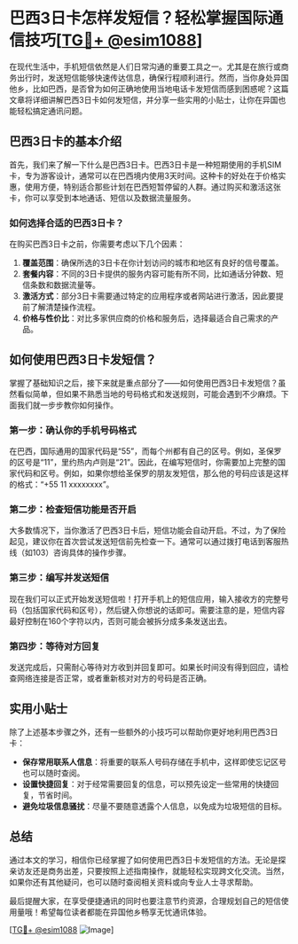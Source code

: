 # 巴西3日卡怎样发短信？轻松掌握国际通信技巧[[TG💪+ @esim1088](https://t.me/s/esim1088)]

在现代生活中，手机短信依然是人们日常沟通的重要工具之一。尤其是在旅行或商务出行时，发送短信能够快速传达信息，确保行程顺利进行。然而，当你身处异国他乡，比如巴西，是否曾为如何正确地使用当地电话卡发短信而感到困惑呢？这篇文章将详细讲解巴西3日卡如何发短信，并分享一些实用的小贴士，让你在异国也能轻松搞定通讯问题。

## 巴西3日卡的基本介绍

首先，我们来了解一下什么是巴西3日卡。巴西3日卡是一种短期使用的手机SIM卡，专为游客设计，通常可以在巴西境内使用3天时间。这种卡的好处在于价格实惠，使用方便，特别适合那些计划在巴西短暂停留的人群。通过购买和激活这张卡，你可以享受到本地通话、短信以及数据流量服务。

### 如何选择合适的巴西3日卡？

在购买巴西3日卡之前，你需要考虑以下几个因素：

1. **覆盖范围**：确保所选的3日卡在你计划访问的城市和地区有良好的信号覆盖。
2. **套餐内容**：不同的3日卡提供的服务内容可能有所不同，比如通话分钟数、短信条数和数据流量等。
3. **激活方式**：部分3日卡需要通过特定的应用程序或者网站进行激活，因此要提前了解清楚操作流程。
4. **价格与性价比**：对比多家供应商的价格和服务后，选择最适合自己需求的产品。

## 如何使用巴西3日卡发短信？

掌握了基础知识之后，接下来就是重点部分了——如何使用巴西3日卡发短信？虽然看似简单，但如果不熟悉当地的号码格式和发送规则，可能会遇到不少麻烦。下面我们就一步步教你如何操作。

### 第一步：确认你的手机号码格式

在巴西，国际通用的国家代码是“55”，而每个州都有自己的区号。例如，圣保罗的区号是“11”，里约热内卢则是“21”。因此，在编写短信时，你需要加上完整的国家代码和区号。例如，如果你想给圣保罗的朋友发短信，那么他的号码应该是这样的格式：“+55 11 xxxxxxxx”。

### 第二步：检查短信功能是否开启

大多数情况下，当你激活了巴西3日卡后，短信功能会自动开启。不过，为了保险起见，建议你在首次尝试发送短信前先检查一下。通常可以通过拨打电话到客服热线（如103）咨询具体的操作步骤。

### 第三步：编写并发送短信

现在我们可以正式开始发送短信啦！打开手机上的短信应用，输入接收方的完整号码（包括国家代码和区号），然后键入你想说的话即可。需要注意的是，短信内容最好控制在160个字符以内，否则可能会被拆分成多条发送出去。

### 第四步：等待对方回复

发送完成后，只需耐心等待对方收到并回复即可。如果长时间没有得到回应，请检查网络连接是否正常，或者重新核对对方的号码是否正确。

## 实用小贴士

除了上述基本步骤之外，还有一些额外的小技巧可以帮助你更好地利用巴西3日卡：

- **保存常用联系人信息**：将重要的联系人号码存储在手机中，这样即使忘记区号也可以随时查阅。
- **设置快捷回复**：对于经常需要回复的信息，可以预先设定一些常用的快捷回复，节省时间。
- **避免垃圾信息骚扰**：尽量不要随意透露个人信息，以免成为垃圾短信的目标。

## 总结

通过本文的学习，相信你已经掌握了如何使用巴西3日卡发短信的方法。无论是探亲访友还是商务出差，只要按照上述指南操作，就能轻松实现跨文化交流。当然，如果你还有其他疑问，也可以随时查阅相关资料或向专业人士寻求帮助。

最后提醒大家，在享受便捷通讯的同时也要注意节约资源，合理规划自己的短信使用量哦！希望每位读者都能在异国他乡畅享无忧通讯体验。

[[TG💪+ @esim1088](https://t.me/s/esim1088) ![Image](https://i.postimg.cc/4NQfJmqS/Snipaste-2025-05-13-00-14-12.png)]